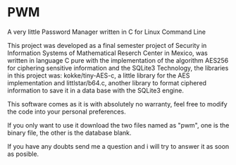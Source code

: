 # PWM
A very little Password Manager written in C for Linux Command Line

This project was developed as a final semester project of Security in Information Systems of Mathematical Reserch Center in Mexico, was written in language C pure with the implementation of the algorithm AES256 for ciphering sensitive information and the SQLite3 Technology, the libraries in this project was: kokke/tiny-AES-c, a little library for the AES implementation and  littlstar/b64.c, another library to format ciphered information to save it in a data base with the SQLite3 engine.

This software comes as it is with absolutely no warranty, feel free to modify the code into your personal preferences.

If you only want to use it download the two files named as "pwm", one is the binary file, the other is the database blank.

If you have any doubts send me a question and i will try to answer it as soon as posible.
 
